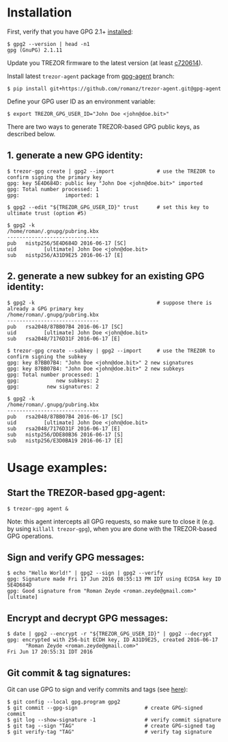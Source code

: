 # Installation

First, verify that you have GPG 2.1+ [installed](https://gist.github.com/vt0r/a2f8c0bcb1400131ff51):

```
$ gpg2 --version | head -n1
gpg (GnuPG) 2.1.11
```

Update you TREZOR firmware to the latest version (at least [c720614](https://github.com/trezor/trezor-mcu/commit/c720614f6e9b9c07f446c95bda0257980d942871)).

Install latest `trezor-agent` package from [gpg-agent](https://github.com/romanz/trezor-agent/commits/gpg-agent) branch:
```
$ pip install git+https://github.com/romanz/trezor-agent.git@gpg-agent
```

Define your GPG user ID as an environment variable:
```
$ export TREZOR_GPG_USER_ID="John Doe <john@doe.bit>"
```

There are two ways to generate TREZOR-based GPG public keys, as described below.

## 1. generate a new GPG identity:

```
$ trezor-gpg create | gpg2 --import              # use the TREZOR to confirm signing the primary key
gpg: key 5E4D684D: public key "John Doe <john@doe.bit>" imported
gpg: Total number processed: 1
gpg:               imported: 1

$ gpg2 --edit "${TREZOR_GPG_USER_ID}" trust      # set this key to ultimate trust (option #5)

$ gpg2 -k
/home/roman/.gnupg/pubring.kbx
------------------------------
pub   nistp256/5E4D684D 2016-06-17 [SC]
uid         [ultimate] John Doe <john@doe.bit>
sub   nistp256/A31D9E25 2016-06-17 [E]
```

## 2. generate a new subkey for an existing GPG identity:

```
$ gpg2 -k                                        # suppose there is already a GPG primary key
/home/roman/.gnupg/pubring.kbx
------------------------------
pub   rsa2048/87BB07B4 2016-06-17 [SC]
uid         [ultimate] John Doe <john@doe.bit>
sub   rsa2048/7176D31F 2016-06-17 [E]

$ trezor-gpg create --subkey | gpg2 --import     # use the TREZOR to confirm signing the subkey
gpg: key 87BB07B4: "John Doe <john@doe.bit>" 2 new signatures
gpg: key 87BB07B4: "John Doe <john@doe.bit>" 2 new subkeys
gpg: Total number processed: 1
gpg:            new subkeys: 2
gpg:         new signatures: 2

$ gpg2 -k
/home/roman/.gnupg/pubring.kbx
------------------------------
pub   rsa2048/87BB07B4 2016-06-17 [SC]
uid         [ultimate] John Doe <john@doe.bit>
sub   rsa2048/7176D31F 2016-06-17 [E]
sub   nistp256/DDE80B36 2016-06-17 [S]
sub   nistp256/E3D0BA19 2016-06-17 [E]
```

# Usage examples:

## Start the TREZOR-based gpg-agent:
```
$ trezor-gpg agent &
```
Note: this agent intercepts all GPG requests, so make sure to close it (e.g. by using `killall trezor-gpg`),
when you are done with the TREZOR-based GPG operations.

## Sign and verify GPG messages:
```
$ echo "Hello World!" | gpg2 --sign | gpg2 --verify
gpg: Signature made Fri 17 Jun 2016 08:55:13 PM IDT using ECDSA key ID 5E4D684D
gpg: Good signature from "Roman Zeyde <roman.zeyde@gmail.com>" [ultimate]
```
## Encrypt and decrypt GPG messages:
```
$ date | gpg2 --encrypt -r "${TREZOR_GPG_USER_ID}" | gpg2 --decrypt
gpg: encrypted with 256-bit ECDH key, ID A31D9E25, created 2016-06-17
      "Roman Zeyde <roman.zeyde@gmail.com>"
Fri Jun 17 20:55:31 IDT 2016
```

## Git commit & tag signatures:
Git can use GPG to sign and verify commits and tags (see [here](https://git-scm.com/book/en/v2/Git-Tools-Signing-Your-Work)):
```
$ git config --local gpg.program gpg2
$ git commit --gpg-sign                      # create GPG-signed commit
$ git log --show-signature -1                # verify commit signature
$ git tag --sign "TAG"                       # create GPG-signed tag
$ git verify-tag "TAG"                       # verify tag signature
```